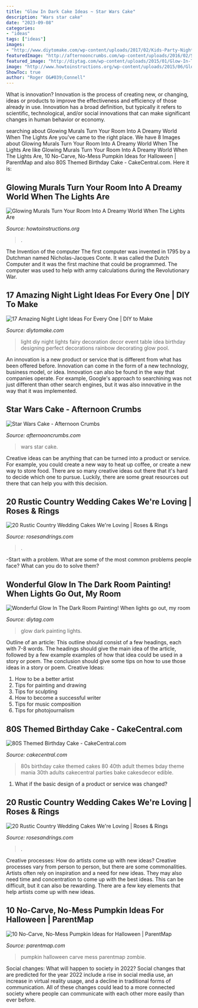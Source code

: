 ```yaml
---
title: "Glow In Dark Cake Ideas ~ Star Wars Cake"
description: "Wars star cake"
date: "2023-09-08"
categories:
- "ideas"
tags: ["ideas"]
images:
- "http://www.diytomake.com/wp-content/uploads/2017/02/Kids-Party-Night-Light-Idea.jpg"
featuredImage: "http://afternooncrumbs.com/wp-content/uploads/2016/02/StarWars_08.jpg"
featured_image: "http://diytag.com/wp-content/uploads/2015/01/Glow-In-The-Dark-Room-Painting-17-600x896.jpg"
image: "http://www.howtoinstructions.org/wp-content/uploads/2015/06/Glow-In-The-Dark-Room-Painting-15-600x400.jpg"
ShowToc: true
author: "Roger O&#039;Connell"
---
```



What is innovation?
Innovation is the process of creating new, or changing, ideas or products to improve the effectiveness and efficiency of those already in use. Innovation has a broad definition, but typically it refers to scientific, technological, and/or social innovations that can make significant changes in human behavior or economy.

	

		
searching about Glowing Murals Turn Your Room Into A Dreamy World When The Lights Are you've came to the right place. We have 8 Images about Glowing Murals Turn Your Room Into A Dreamy World When The Lights Are like Glowing Murals Turn Your Room Into A Dreamy World When The Lights Are, 10 No-Carve, No-Mess Pumpkin Ideas for Halloween | ParentMap and also 80S Themed Birthday Cake - CakeCentral.com. Here it is:
		
    
## Glowing Murals Turn Your Room Into A Dreamy World When The Lights Are

<img loading=lazy src="http://www.howtoinstructions.org/wp-content/uploads/2015/06/Glow-In-The-Dark-Room-Painting-15-600x400.jpg" onerror="this.onerror=null;this.src='https://tse1.mm.bing.net/th?id=OIP.3222nNuFBfXnFnhwn_L_-wHaE8&amp;pid=15.1';" alt="Glowing Murals Turn Your Room Into A Dreamy World When The Lights Are">

_Source: howtoinstructions.org_

>. 

	

The Invention of the computer
The first computer was invented in 1795 by a Dutchman named Nicholas-Jacques Conte. It was called the Dutch Computer and it was the first machine that could be programmed. The computer was used to help with army calculations during the Revolutionary War.

    
## 17 Amazing Night Light Ideas For Every One | DIY To Make

<img loading=lazy src="http://www.diytomake.com/wp-content/uploads/2017/02/Kids-Party-Night-Light-Idea.jpg" onerror="this.onerror=null;this.src='https://tse3.mm.bing.net/th?id=OIP.S6aV2hxMmoMU24GB_BC98wHaLL&amp;pid=15.1';" alt="17 Amazing Night Light Ideas For Every One | DIY to Make">

_Source: diytomake.com_

>light diy night lights fairy decoration decor event table idea birthday designing perfect decorations rainbow decorating glow pool. 

	

An innovation is a new product or service that is different from what has been offered before. Innovation can come in the form of a new technology, business model, or idea. Innovation can also be found in the way that companies operate. For example, Google's approach to searchining was not just different than other search engines, but it was also innovative in the way that it was implemented.

    
## Star Wars Cake - Afternoon Crumbs

<img loading=lazy src="http://afternooncrumbs.com/wp-content/uploads/2016/02/StarWars_08.jpg" onerror="this.onerror=null;this.src='https://tse3.mm.bing.net/th?id=OIP.nCpzBN3HemW_xYyXqHuQMgHaLH&amp;pid=15.1';" alt="Star Wars Cake - Afternoon Crumbs">

_Source: afternooncrumbs.com_

>wars star cake. 

	

Creative ideas can be anything that can be turned into a product or service. For example, you could create a new way to heat up coffee, or create a new way to store food. There are so many creative ideas out there that it's hard to decide which one to pursue. Luckily, there are some great resources out there that can help you with this decision.

    
## 20 Rustic Country Wedding Cakes We&#039;re Loving | Roses &amp; Rings

<img loading=lazy src="http://www.rosesandrings.com/wp-content/uploads/2019/11/Country-rustic-wedding-cake-ideas-3.jpg" onerror="this.onerror=null;this.src='https://tse3.mm.bing.net/th?id=OIP.z17pEBbUc4qZRhgejNOnHQHaMW&amp;pid=15.1';" alt="20 Rustic Country Wedding Cakes We&#039;re Loving | Roses &amp; Rings">

_Source: rosesandrings.com_

>. 

	

-Start with a problem. What are some of the most common problems people face? What can you do to solve them? 

    
## Wonderful Glow In The Dark Room Painting! When Lights Go Out, My Room

<img loading=lazy src="http://diytag.com/wp-content/uploads/2015/01/Glow-In-The-Dark-Room-Painting-17-600x896.jpg" onerror="this.onerror=null;this.src='https://tse1.mm.bing.net/th?id=OIP.xvzqT0ebkHrJ-MC9JOWsPAHaLD&amp;pid=15.1';" alt="Wonderful Glow In The Dark Room Painting! When lights go out, my room">

_Source: diytag.com_

>glow dark painting lights. 

	

Outline of an article: This outline should consist of a few headings, each with 7-8 words. The headings should give the main idea of the article, followed by a few example examples of how that idea could be used in a story or poem. The conclusion should give some tips on how to use those ideas in a story or poem.
Creative Ideas:

1. How to be a better artist 
2. Tips for painting and drawing 
3. Tips for sculpting 
4. How to become a successful writer 
5. Tips for music composition 
6. Tips for photojournalism 

    
## 80S Themed Birthday Cake - CakeCentral.com

<img loading=lazy src="https://cdn001.cakecentral.com/gallery/2015/03/900_950186HLaw_80s-themed-birthday-cake.jpg" onerror="this.onerror=null;this.src='https://tse4.mm.bing.net/th?id=OIP.5KAqtCytwHY6mp9KcrU_PQHaKD&amp;pid=15.1';" alt="80S Themed Birthday Cake - CakeCentral.com">

_Source: cakecentral.com_

>80s birthday cake themed cakes 80 40th adult themes bday theme mania 30th adults cakecentral parties bake cakesdecor edible. 

	

1. What if the basic design of a product or service was changed?

    
## 20 Rustic Country Wedding Cakes We&#039;re Loving | Roses &amp; Rings

<img loading=lazy src="http://www.rosesandrings.com/wp-content/uploads/2019/11/Country-rustic-wedding-cake-ideas-9.jpg" onerror="this.onerror=null;this.src='https://tse1.mm.bing.net/th?id=OIP.KJkW0qs2PuaKMLFB7n7U-AHaLZ&amp;pid=15.1';" alt="20 Rustic Country Wedding Cakes We&#039;re Loving | Roses &amp; Rings">

_Source: rosesandrings.com_

>. 

	

Creative processes: How do artists come up with new ideas?
Creative processes vary from person to person, but there are some commonalities. Artists often rely on inspiration and a need for new ideas. They may also need time and concentration to come up with the best ideas. This can be difficult, but it can also be rewarding. There are a few key elements that help artists come up with new ideas.

    
## 10 No-Carve, No-Mess Pumpkin Ideas For Halloween | ParentMap

<img loading=lazy src="http://www.parentmap.com/sites/default/files/styles/1180x660_scaled_cropped/public/2020-10/Untitled-design-23_0.jpg?itok=LT61YK-r" onerror="this.onerror=null;this.src='https://tse1.mm.bing.net/th?id=OIP.ir-Kcc5y4QqhbopTWYcz_AHaEJ&amp;pid=15.1';" alt="10 No-Carve, No-Mess Pumpkin Ideas for Halloween | ParentMap">

_Source: parentmap.com_

>pumpkin halloween carve mess parentmap zombie. 

	

Social changes: What will happen to society in 2022?
Social changes that are predicted for the year 2022 include a rise in social media use, an increase in virtual reality usage, and a decline in traditional forms of communication. All of these changes could lead to a more connected society where people can communicate with each other more easily than ever before.

